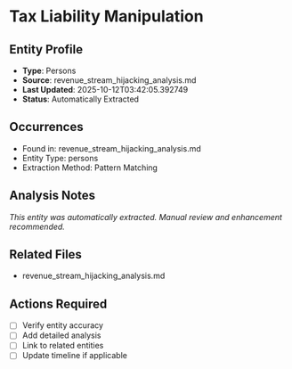 # Tax Liability Manipulation

## Entity Profile
- **Type**: Persons
- **Source**: revenue_stream_hijacking_analysis.md
- **Last Updated**: 2025-10-12T03:42:05.392749
- **Status**: Automatically Extracted

## Occurrences
- Found in: revenue_stream_hijacking_analysis.md
- Entity Type: persons
- Extraction Method: Pattern Matching

## Analysis Notes
*This entity was automatically extracted. Manual review and enhancement recommended.*

## Related Files
- revenue_stream_hijacking_analysis.md

## Actions Required
- [ ] Verify entity accuracy
- [ ] Add detailed analysis
- [ ] Link to related entities
- [ ] Update timeline if applicable
